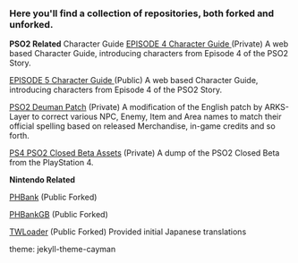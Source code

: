 
### Here you'll find a collection of repositories, both forked and unforked.

 **PSO2 Related**
Character Guide 
 [EPISODE 4 Character Guide ](inserturl) (Private)
 A web based Character Guide, introducing characters from Episode 4 of the PSO2 Story.
 
 [EPISODE 5 Character Guide ](inserturl) (Public)
 A web based Character Guide, introducing characters from Episode 4 of the PSO2 Story.
 
 [PSO2 Deuman Patch](https://github.com/JoycieC/PSO2-Deuman-Patch) (Private)
 A modification of the English patch by ARKS-Layer to correct various NPC, Enemy, Item and Area names to match their official spelling based on released Merchandise, in-game credits and so forth.
 
 [PS4 PSO2 Closed Beta Assets](inserturl) (Private)
 A dump of the PSO2 Closed Beta from the PlayStation 4.

 **Nintendo Related**

 [PHBank](https://github.com/JoycieC/PHBank) (Public Forked)

 [PHBankGB](https://github.com/JoycieC/PHBankGB) (Public Forked)

 [TWLoader](https://github.com/JoycieC/TWLoader) (Public Forked)
 Provided initial Japanese translations
 
 theme: jekyll-theme-cayman 
